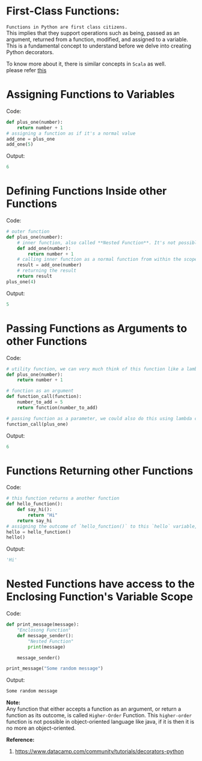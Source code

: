 # First-Class Functions:
`Functions in Python are first class citizens.`  
This implies that they support operations such as being, passed as an argument, returned from a function, modified, and assigned to a variable.  
This is a fundamental concept to understand before we delve into creating Python decorators.  

To know more about it, there is similar concepts in `Scala` as well.  
please refer [this](https://github.com/TheCodeCache/Scala/blob/master/First-Class%20Functions.md)  

# Assigning Functions to Variables
Code:  
```python
def plus_one(number):
    return number + 1
# assigning a function as if it's a normal value
add_one = plus_one
add_one(5)
```
Output:  
```python
6
```

# Defining Functions Inside other Functions
Code:  
```python
# outer function
def plus_one(number):
    # inner function, also called **Nested Function**. It's not possible in java, though it's possible in scala
    def add_one(number): 
        return number + 1
    # calling inner function as a normal function from within the scope of outer function
    result = add_one(number) 
    # returning the result
    return result 
plus_one(4)
```
Output:  
```python
5
```
# Passing Functions as Arguments to other Functions
Code:  
```python
# utility function, we can very much think of this function like a lambda
def plus_one(number):
    return number + 1

# function as an argument
def function_call(function):
    number_to_add = 5
    return function(number_to_add)

# passing function as a parameter, we could also do this using lambda concept (i.e. inline function literals)
function_call(plus_one)
```
Output:  
```python
6
```
# Functions Returning other Functions
Code:  
```python
# this function returns a another function
def hello_function():
    def say_hi():
        return "Hi"
    return say_hi
# assigning the outcome of `hello_function()` to this `hello` variable, so type of 'hello' would be a function as it holds a function
hello = hello_function()
hello()
```
Output:  
```python
'Hi'
```
# Nested Functions have access to the Enclosing Function's Variable Scope
Code:  
```python
def print_message(message):
    "Enclosong Function"
    def message_sender():
        "Nested Function"
        print(message)

    message_sender()

print_message("Some random message")
```
Output:  
```python
Some random message
```

**Note:**  
Any function that either accepts a function as an argument, or return a function as its outcome, is called `Higher-Order` Function.
This `higher-order` function is not possible in object-oriented language like java, if it is then it is no more an object-oriented.

**Reference:**  
1. https://www.datacamp.com/community/tutorials/decorators-python

